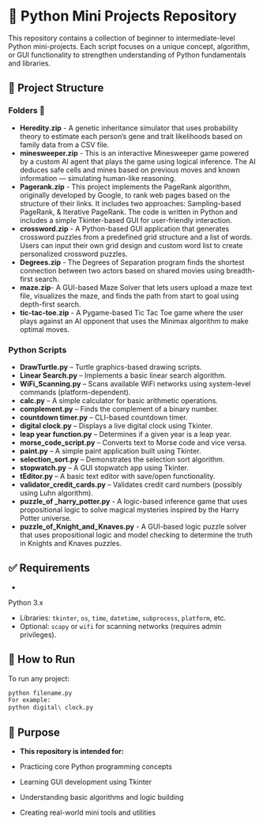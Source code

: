 # 🐍 Python Mini Projects Repository

This repository contains a collection of beginner to intermediate-level Python mini-projects. Each script focuses on a unique concept, algorithm, or GUI functionality to strengthen understanding of Python fundamentals and libraries.

## 📁 Project Structure

### Folders 📂 

- **Heredity.zip** - A genetic inheritance simulator that uses probability theory to estimate each person’s gene and trait likelihoods based on family data from a CSV file.
- **minesweeper.zip** - This is an interactive Minesweeper game powered by a custom AI agent that plays the game using logical inference. The AI deduces safe cells and mines based on previous moves and known information — simulating human-like reasoning.
- **Pagerank.zip** - This project implements the PageRank algorithm, originally developed by Google, to rank web pages based on the structure of their links. It includes two approaches: Sampling-based PageRank, & Iterative PageRank. The code is written in Python and includes a simple Tkinter-based GUI for user-friendly interaction.
- **crossword.zip** - A Python-based GUI application that generates crossword puzzles from a predefined grid structure and a list of words. Users can input their own grid design and custom word list to create personalized crossword puzzles.
- **Degrees.zip** - The Degrees of Separation program finds the shortest connection between two actors based on shared movies using breadth-first search.
- **maze.zip**- A GUI-based Maze Solver that lets users upload a maze text file, visualizes the maze, and finds the path from start to goal using depth-first search.
- **tic-tac-toe.zip** - A Pygame-based Tic Tac Toe game where the user plays against an AI opponent that uses the Minimax algorithm to make optimal moves.

### Python Scripts
- **DrawTurtle.py** – Turtle graphics-based drawing scripts. 
- **Linear Search.py** – Implements a basic linear search algorithm.
- **WiFi_Scanning.py** – Scans available WiFi networks using system-level commands (platform-dependent).
- **calc.py** – A simple calculator for basic arithmetic operations.
- **complement.py** – Finds the complement of a binary number.
- **countdown timer.py** – CLI-based countdown timer.
- **digital clock.py** – Displays a live digital clock using Tkinter.
- **leap year function.py** – Determines if a given year is a leap year.
- **morse_code_script.py** – Converts text to Morse code and vice versa.
- **paint.py** – A simple paint application built using Tkinter.
- **selection_sort.py** – Demonstrates the selection sort algorithm.
- **stopwatch.py** – A GUI stopwatch app using Tkinter.
- **tEditor.py** – A basic text editor with save/open functionality.
- **validator_credit_cards.py** – Validates credit card numbers (possibly using Luhn algorithm).
- **puzzle_of _harry_potter.py** -  A logic-based inference game that uses propositional logic to solve magical mysteries inspired by the Harry Potter universe.
- **puzzle_of_Knight_and_Knaves.py** - A GUI-based logic puzzle solver that uses propositional logic and model checking to determine the truth in Knights and Knaves puzzles.

## ✅ Requirements

-
 Python 3.x
- Libraries: `tkinter`, `os`, `time`, `datetime`, `subprocess`, `platform`, etc.
- Optional: `scapy` or `wifi` for scanning networks (requires admin privileges).

## 🚀 How to Run

To run any project:

```bash
python filename.py
For example:
python digital\ clock.py
```
## 🎯 Purpose
- **This repository is intended for:**

- Practicing core Python programming concepts
- Learning GUI development using Tkinter
- Understanding basic algorithms and logic building
- Creating real-world mini tools and utilities

